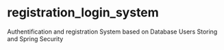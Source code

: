 # registration_login_system

Authentification and registration System based on Database Users Storing and Spring Security
